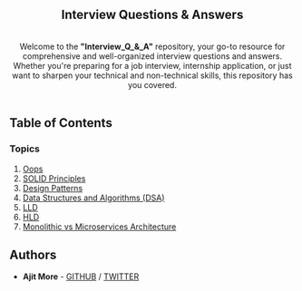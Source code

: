 <div align="center">	
	<p>			
      <h2>	
				Interview Questions & Answers
			</h2>	
      <br>
			<div>Welcome to the <b>"Interview_Q_&_A"</b> repository, your go-to resource for comprehensive and well-organized interview questions and answers. Whether you're preparing for a job interview, internship application, or just want to sharpen your technical and non-technical skills, this repository has you covered.</div>
			</br>
	</p>	
</div>	

## Table of Contents

### Topics

1. [Oops](/topics/en/javascript.md)
1. [SOLID Principles](/topics/en/react.md)
1. [Design Patterns](/topics/en/redux.md)
1. [Data Structures and Algorithms (DSA)](/topics/en/vuejs.md)
1. [LLD](/topics/en/angular.md)
1. [HLD](/topics/en/nodejs.md)
1. [Monolithic vs Microservices Architecture](/topics/en/angularjs.md)

## Authors

- **Ajit More** - [GITHUB](https://github.com/uliaaan) / [TWITTER](https://twitter.com/ylmarkov)

